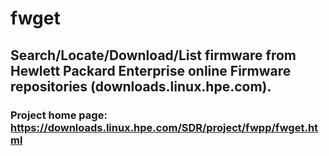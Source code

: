 # fwget

## Search/Locate/Download/List firmware from Hewlett Packard Enterprise online Firmware repositories (downloads.linux.hpe.com).

### Project home page:  https://downloads.linux.hpe.com/SDR/project/fwpp/fwget.html
